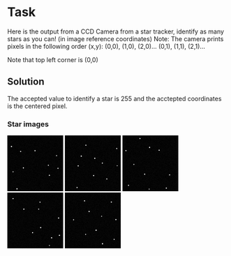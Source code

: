 # Task
Here is the output from a CCD Camera from a star tracker, identify as many stars as you can! (in image reference coordinates) Note: The camera prints pixels in the following order (x,y): (0,0), (1,0), (2,0)... (0,1), (1,1), (2,1)…

Note that top left corner is (0,0)

## Solution 
The accepted value to identify a star is 255 and the acctepted coordinates is the centered pixel.

### Star images
![](stars.png)
![](stars2.png)
![](stars3.png)
![](stars4.png)
![](stars5.png)


